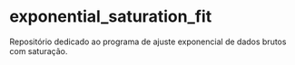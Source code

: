 # exponential_saturation_fit
Repositório dedicado ao programa de ajuste exponencial de dados brutos com saturação.
